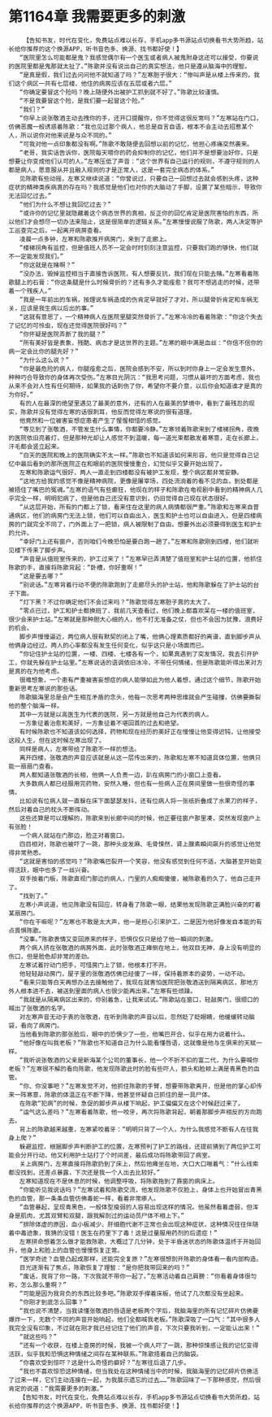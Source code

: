 # 第1164章 我需要更多的刺激
        【告知书友，时代在变化，免费站点难以长存，手机app多书源站点切换看书大势所趋，站长给你推荐的这个换源APP，听书音色多、换源、找书都好使！】
       “医院里怎么可能都是鬼？我感觉偶尔有一个医生或者病人被鬼附身这还可以接受，你要说的医院里都是鬼那就太扯了。”陈歌并没有说出自己的真实想法，他只是遵从脑海中的理智。
       “是真是假，我们过去问问他不就知道了吗？”左寒胆子很大：“惨叫声是从楼上传来的，我们这个病区一共有七层楼，他住的病房应该在五层或者六层。”
       “你确定要冒这个险吗？晚上随便外出被护工抓到就不好了。”陈歌比较谨慎。
       “不是我要冒这个险，是我们要一起冒这个险。”
       “我们？”
       “你早上说张敬酒主动去拽你的手，还开口提醒你，你不觉得这很反常吗？”左寒站在门口，仿佛恶魔一般诱惑着陈歌：“我也见过那个病人，他总是自言自语，根本不会主动去招惹某个人，所以说你对他来说是与众不同的。”
       “可我对他一点印象都没有啊。”陈歌不敢随便去回想以前的记忆，他担心疼痛突然袭来。
       “老哥，我实话告诉你，医院每天喂你的药会抑制你的记忆，他们并不是想要治好你，只是想要让你变成他们认可的人。”左寒压低了声音：“这个世界有自己运行的规则，不遵守规则的人都是病人，愿意服从并且融入规则的才是正常人，这是一套完全病态的体系。”
       见陈歌有些动摇，左寒又继续说道：“你曾说过，只要自己一回想过去就会感到头疼，这种症状的精神类疾病真的存在吗？我感觉是他们也对你的大脑动了手脚，设置了某些暗示，导致你无法回忆过去。”
       “他们为什么不想让我回忆过去？”
       “或许你的记忆里就隐藏着这个病态世界的真相，反正你的回忆肯定是医院害怕的东西，所以他们才会想尽一切办法来阻止，这是很简单的逻辑关系。”左寒慢慢说服了陈歌，两人决定等护工巡查完之后，一起离开病房查看。
       凌晨一点多钟，左寒和陈歌推开病房门，来到了走廊上。
       “楼梯拐角有监控，但是值班人员不一定会时时刻刻注意监控，只要我们跑的够快，他们就不一定能发现我们。”
       “你这就是在赌啊？”
       “没办法，毁掉监控相当于直接告诉医院，有人想要反抗，我们现在只能去赌。”左寒看着陈歌腿上的石膏：“你这条腿是什么时候骨折的？还有多久才能痊愈？我可不想逃走的时候，还带着一个残疾人。”
       “我是一年前出的车祸，按理说车祸造成的伤肯定早就好了才对，所以腿骨折肯定和车祸无关，应该是我生病以后出的事。”
       “这就有意思了，一个精神病人在医院里腿突然骨折了。”左寒冷冷的看着陈歌：“你这个失去了记忆的可怜虫，现在还觉得医院很好吗？”
       “你怀疑是医院弄断了我的腿？”
       “所有美好皆是表象，残酷、病态才是这世界的主题。”左寒的眼中满是血丝：“你信不信你的病一定会比你的腿先好？”
       “为什么这么说？”
       “你是最危险的病人，你腿痊愈之后，医院会感到不安，所以到时你身上一定会发生意外，种种巧合导致你的身体再次受伤。”左寒目光阴沉：“我思考问题，习惯从最坏的方面考虑，我也从来不会对人性有任何期待，如果我的话刺伤了你，希望你不要介意，以后你会知道谁才是真的为你好。”
       有的人在最深的绝望里遇见了最美的意外，还有的人在最美的梦境中，看到了最残忍的现实，陈歌并没有觉得左寒的话很刺耳，他反而觉得左寒说的很有道理。
       他竟然和一位被害妄想症患者产生了惺惺相惜的感觉。
       “等见到了张敬酒，不管发生什么事情，你都要冷静。”左寒领着陈歌来到了楼梯拐角，夜晚的医院依旧亮着灯，但是那种光却让人感觉不到温暖，每一道光束都散发着寒意，走在长廊上，汗毛都会竖立起来。
       “白天的医院和晚上的医院确实不太一样。”陈歌也不知道该如何来形容，他只是觉得自己记忆中最后看到的那所医院正在和眼前的医院慢慢重合，幻觉似乎又要开始出现了。
       左寒和陈歌运气很好，两人一直走到四楼都没有被护工发现，整个病区都非常安静。
       “这地方给我的感觉不像是精神病院，更像是屠宰场，四处流淌着的看不见的血，到处都是被捂住了嘴巴的冤魂。”左寒的语气有些癫狂，他现在的样子和陈歌在电视剧中看到的精神病人几乎完全一样，明明犯病了，但是他自己还没有意识到，仍旧觉得自己现在状态很好。
       “从这层开始，所有的门都上了锁，看来住在这里的病人病情都很严重。”陈歌和左寒来自普通病区，他们的病房门无法上锁，他们可以自由出入，医生和护士也可以自由进入，但是四楼病房的门就完全不同了，门外面上了一把锁，病人被限制了自由，想要外出必须要得到医生和护士的允许。
       “幸好门上还有窗户，否则咱们今晚恐怕是要白跑一趟了。”左寒和陈歌刚到四楼，他们就听见楼下传来了脚步声。
       “声音是从值班室传来的，护工过来了！”左寒早已弄清楚了值班室和护士站的位置，他抓住陈歌的手，直接将陈歌背起：“卧槽，你好重啊！”
       “这是要去哪？”
       “别说话。”左寒背着行动不便的陈歌跑到了走廊尽头的护士站，他和陈歌躲在了护士站的台子下面。
       “灯下黑？不过你确定他们不会过来吗？”陈歌觉得左寒胆子真的太大了。
       “零点已过，护工和护士都换班了，我前几天查看过，他们晚上都喜欢呆在一楼的值班室，很少会来护士站。”左寒就是那种胆大心细的人，他不打无准备之仗，但也不会因为犹豫，浪费好的机会。
       脚步声慢慢逼近，两位病人很有默契的闭上了嘴，他俩心理素质都好的离谱，直到脚步声从他俩身边经过，两人的心率都没有发生任何变化，似乎这只是小场面而已。
       “你记住护士站的位置，一楼、四楼、七楼各有一个，如果真遇到了突发情况，我去引开护工，你就先躲在护士站里。”左寒说话的语调依旧冰冷，不带任何情绪，但是陈歌能听得出来对方是真的在为他考虑。
       很难想象，一个患有严重被害妄想症的病人能够如此为他人着想，通过这个细节，陈歌开始重新思考左寒说的那些话。
       陈歌脑海里总是会产生相互矛盾的念头，他每一次思考两种思维就会产生碰撞，仿佛要撕裂他的整个脑海一样。
       其中一方就是以高医生为代表的医院，另一方就是他自己为代表的病人。
       一方象征着治愈和美好，一方象征着不堪回首的过去和绝望。
       有时候陈歌也不知道该如何选择，药物和现在经历的美好正在慢慢让他变得迟钝，让他接受这段人生，但在这时候左寒出现了。
       同样是病人，左寒带给了陈歌不一样的想法。
       离开四楼，张敬酒的声音应该就是从这一层传出来的，陈歌和左寒不知道具体位置，他俩只能一扇扇门查看。
       两人都知道张敬酒的长相，他俩一人负责一边，趴在病房门的小窗口上查看。
       大多数病人都已经服用完药物，安然入睡，但也有一些病人正在房间里做一些很奇怪的事情。
       比如说有位病人就一直躲在床下面瑟瑟发抖，还有位病人将一张纸折叠成了水果刀的样子，然后对着自己的枕头不断挥动。
       这些还算是可以理解的，陈歌来到长廊中间的时候，他正要往窗户那里凑，突然发现窗户上有张脸！
       一个病人就站在门那边，脸正对着窗口。
       四目相对，陈歌也被吓了一跳，那种头皮发麻、毛骨悚然，肾上腺素瞬间飙升的感觉让他觉得非常熟悉。
       “这就是害怕的感觉吗？”陈歌嘴巴裂开一个笑容，他没有感觉到任何不适，大脑甚至开始变得活跃，眼中也多了一丝兴奋。
       双手按着门板，陈歌直视门那边的病人，门里的人痴痴傻傻，被陈歌看的久了，他自己走开了。
       “找到了。”
       左寒小声说道，他见陈歌没有回应，转身看了陈歌一眼，结果他发现陈歌正满脸兴奋的盯着某扇房门。
       “你在干嘛呢？”左寒也不敢是太大声，他一是担心引来护工，二是因为他好像发自本能的有点畏惧陈歌。
       “没事。”陈歌表情又变回原来的样子，恐惧仅仅只是给了他一瞬间的刺激。
       两个病人挤在张敬酒的病房外面，此时张敬酒正瘫倒在地上，他双目无神，身上没有明显的伤口，但是脸色却非常的差劲。
       左寒试着拧动门把手，可惜房门上了锁，他根本打不开。
       他轻轻敲动房门，屋子里的张敬酒仿佛已经傻了一样，保持着原本的姿势，一动不动。
       “看来只能等白天再想办法去接触他了，我现在就害怕医院把张敬酒送到隔离病区，那地方外人根本进不去，被送到里面的病人也很少能再出来。”左寒有些烦躁。
       “我就是从隔离病区出来的，你别着急，让我来试试。”陈歌站在窗口，轻敲房门，很顺口的喊出了张敬酒的名字。
       对左寒声音无动于衷的张敬酒，在听到陈歌的声音以后，忽然眨了眨眼睛，他缓缓转动脑袋，看向了病房门。
       当他看到陈歌的那张脸后，眼中的恐惧少了一些，他嘴巴开合，似乎在用力说着什么。
       “他好像在叫我老板？”陈歌也不知道自己为什么能看懂唇语，这就像是他与生俱来的天赋一样。
       “我听说张敬酒的父亲是新海某个公司的董事长，他一个不折不扣的富二代，为什么要喊你老板？”左寒很不解的看向陈歌，他发现陈歌此时的脸有些吓人，额头和脸颊上满是青黑色的血管。
       “你、你没事吧？”左寒发觉不对，他抓住陈歌的手臂，想要带陈歌离开，但是他的掌心却传来一阵寒意，陈歌的体温正在不断下降，他甚至怀疑自己抓住的是一具尸体。
       在陈歌“犯病”的时候，急促的脚步声从楼下响起，护工偏偏又在这个时候赶过来了。
       “运气这么差吗？”左寒看着陈歌，他一咬牙，再次将陈歌背起，朝着那脚步声相反的方向跑去。
       背上的陈歌越来越重，左寒紧咬着牙：“明明只背了一个人，为什么我感觉不断有人在往我身上爬？”
       躲避监控，根据脚步声判断护工的位置，左寒预判了护工的路线，还提前猜到了两位护工可能会分开行动，他又利用护士站打了个时间差，最后成功将陈歌带回了病室。
       关上病房门，左寒直接将陈歌扔到了床上，然后他瘫坐在地，大口大口喘着气：“什么线索都没找到，还差点暴露，下次还是我一个人出去比较好。”
       左寒知道现在不是休息的时候，他调整呼吸，将陈歌拖到了靠窗的病床上。
       “你能听见我说话吗？”左寒试着和陈歌交流，他发现陈歌不仅脸上，身体上也开始冒出青黑色的血管，那一条条血管仿佛毒蛇一样，看着非常瘆人。
       “血管暴起，呈现青黑色，一般体型瘦弱的人容易出现这样的情况。他虽然看着虚弱，但浑身是肌肉，尤其双臂和双腿，跟我解剖过的运动员尸体不相上下。”
       “排除体虚的原因，血小板减少、肝细胞代谢不正常也会出现这种症状，这种情况往往伴随着中毒迹象，我猜的没错！医生在药里下了毒！这是过量服用药剂的后遗症！”
       左寒拼命想着怎么做才能救陈歌，大概过了几分钟，处于半昏迷状态的陈歌体温终于开始回升，他身上和脸上的血管也慢慢恢复正常。
       “医学奇迹？血管凸起成那样，还能完全复原？”左寒很想剖开陈歌的身体看一看内部构造。
       目光逐渐有了焦点，陈歌恢复了理智：“是你把我带回来的吗？”
       “废话，我背了你一路，下次我就不带你一起了。”左寒活动着自己肩膀：“你看着身体很匀称，怎么那么重啊？”
       “可能是因为我背负的东西比较多吧。”陈歌双手撑着床板，他试了几次都没有坐起来。
       “你刚才到底怎么回事？”
       “我也说不清楚，当我读懂张敬酒的唇语是老板两个字后，我脑海里的所有记忆碎片仿佛要爆炸一下，无数个不同的声音开始响起，他们全都喊我老板。”陈歌深吸了一口气：“其中很多人我完全没有印象，不过就在刚才我已经记住了他们的声音，下次只要我听到，一定能认出来！”
       “就这些吗？”
       “还有一个收获，在楼上查房的时候，我被一个病人吓了一跳，那种惊悚感让我的记忆变得活跃，似乎我和恐惧这种情绪之间存在某种联系。”陈歌捂着自己的脑袋。
       “你喜欢受到惊吓？这是什么奇怪的癖好？”左寒往后退了几步。
       “我也不喜欢惊恐这种情绪，但当我处在这种情绪当中的时候，我脑海里的记忆碎片仿佛活了过来一样，它们主动连接在一起，为我展示遗忘的过去……”陈歌回味了一下那种感觉，然后很肯定的说道：“我需要更多的刺激。”
       【告知书友，时代在变化，免费站点难以长存，手机app多书源站点切换看书大势所趋，站长给你推荐的这个换源APP，听书音色多、换源、找书都好使！】